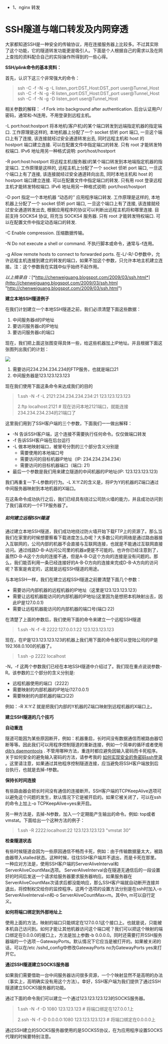 * 1、nginx 转发

# SSH隧道与端口转发及内网穿透

大家都知道SSH是一种安全的传输协议，用在连接服务器上比较多。不过其实除了这个功能，它的隧道转发功能更是吸引人。下面是个人根据自己的需求以及在网上查找的资料配合自己的实际操作所得到的一些心得。

**SSH/plink命令的基本资料：**

首先，认识下这三个非常强大的命令：

> ssh \-C \-f \-N \-g \-L listen\_port:DST\_Host:DST\_port user@Tunnel\_Host
> ssh \-C \-f \-N \-g \-R listen\_port:DST\_Host:DST\_port user@Tunnel\_Host
> ssh \-C \-f \-N \-g \-D listen\_port user@Tunnel\_Host

相关参数的解释：
\-f Fork into background after authentication.
后台认证用户/密码，通常和\-N连用，不用登录到远程主机。

\-L port:host:hostport
将本地机(客户机)的某个端口转发到远端指定机器的指定端口. 工作原理是这样的, 本地机器上分配了一个 socket 侦听 port 端口, 一旦这个端口上有了连接, 该连接就经过安全通道转发出去, 同时远程主机和 host 的 hostport 端口建立连接. 可以在配置文件中指定端口的转发. 只有 root 才能转发特权端口. IPv6 地址用另一种格式说明: port/host/hostport

\-R port:host:hostport
将远程主机(服务器)的某个端口转发到本地端指定机器的指定端口. 工作原理是这样的, 远程主机上分配了一个 socket 侦听 port 端口, 一旦这个端口上有了连接, 该连接就经过安全通道转向出去, 同时本地主机和 host 的 hostport 端口建立连接. 可以在配置文件中指定端口的转发. 只有用 root 登录远程主机才能转发特权端口. IPv6 地址用另一种格式说明: port/host/hostport

\-D port
指定一个本地机器 “动态的’’ 应用程序端口转发. 工作原理是这样的, 本地机器上分配了一个 socket 侦听 port 端口, 一旦这个端口上有了连接, 该连接就经过安全通道转发出去, 根据应用程序的协议可以判断出远程主机将和哪里连接. 目前支持 SOCKS4 协议, 将充当 SOCKS4 服务器. 只有 root 才能转发特权端口. 可以在配置文件中指定动态端口的转发.

\-C Enable compression.
压缩数据传输。

\-N Do not execute a shell or command.
不执行脚本或命令，通常与\-f连用。

\-g Allow remote hosts to connect to forwarded ports.
在\-L/\-R/\-D参数中，允许远程主机连接到建立的转发的端口，如果不加这个参数，只允许本地主机建立连接。注：这个参数我在实践中似乎始终不起作用。

*以上摘录自：*[*http://chenweiguang.blogspot.com/2009/03/ssh.html*](http://chenweiguang.blogspot.com/2009/03/ssh.html "http://chenweiguang.blogspot.com/2009/03/ssh.html")

**建立本地SSH隧道例子**

在我们计划建立一个本地SSH隧道之前，我们必须清楚下面这些数据：

1.  中间服务器d的IP地址
2.  要访问服务器c的IP地址
3.  要访问服务器c的端口

现在，我们把上面这张图变得具体一些，给这些机器加上IP地址。并且根据下面这张图列出我们的计划：

![](http://farm4.static.flickr.com/3530/3968539917_2d7a552df2.jpg)

1.  需要访问234.234.234.234的FTP服务，也就是端口21
2.  中间服务器是123.123.123.123

现在我们使用下面这条命令来达成我们的目的

> 1.ssh \-N \-f \-L 2121:234.234.234.234:21 123.123.123.123
>
> 2.ftp localhost:2121 # 现在访问本地2121端口，就能连接234.234.234.234的21端口了

这里我们用到了SSH客户端的三个参数，下面我们一一做出解释：

*   \-N 告诉SSH客户端，这个连接不需要执行任何命令。仅仅做端口转发
*   \-f 告诉SSH客户端在后台运行
*   \-L 做本地映射端口，被冒号分割的三个部分含义分别是
    *   需要使用的本地端口号
    *   需要访问的目标机器IP地址（IP: 234.234.234.234）
    *   需要访问的目标机器端口（端口: 21)
*   最后一个参数是我们用来建立隧道的中间机器的IP地址(IP: 123.123.123.123)

我们再重复一下\-L参数的行为。\-L X:Y:Z的含义是，将IP为Y的机器的Z端口通过中间服务器映射到本地机器的X端口。

在这条命令成功执行之后，我们已经具有绕过公司防火墙的能力，并且成功访问到了我们喜欢的一个FTP服务器了。

##### 如何建立远程SSH隧道

通过建立本地SSH隧道，我们成功地绕过防火墙开始下载FTP上的资源了。那么当我们在家里的时候想要察看下载进度怎么办呢？大多数公司的网络是通过路由器接入互联网的，公司内部的机器不会直接与互联网连接，也就是不能通过互联网直接访问。通过线路D\-B\-A访问公司里的机器a便是不可能的。也许你已经注意到了，虽然D\-B\-A这个方向的连接不通，但是A\-B\-D这个方向的连接是没有问题的。那么，我们能否利用一条已经连接好的A\-B\-D方向的连接来完成D\-B\-A方向的访问呢？答案是肯定的，这就是远程SSH隧道的用途。

与本地SSH一样，我们在建立远程SSH隧道之前要清楚下面几个参数：

*   需要访问内部机器的远程机器的IP地址（这里是123.123.123.123）
*   需要让远程机器能访问的内部机器的IP地址(这里因为是想把本机映射出去，因此IP是127.0.0.1)
*   需要让远程机器能访问的内部机器的端口号(端口:22)

在清楚了上面的参数后，我们使用下面的命令来建立一个远程SSH隧道

> 1.ssh \-N \-f \-R 2222:127.0.0.1:22 123.123.123.123

现在，在IP是123.123.123.123的机器上我们用下面的命令就可以登陆公司的IP是192.168.0.100的机器了。

> 1.ssh \-p 2222 localhost

\-N，\-f 这两个参数我们已经在本地SSH隧道中介绍过了。我们现在重点说说参数\-R。该参数的三个部分的含义分别是:

*   远程机器使用的端口（2222）
*   需要映射的内部机器的IP地址(127.0.0.1)
*   需要映射的内部机器的端口(22)

例如：\-R X:Y:Z 就是把我们内部的Y机器的Z端口映射到远程机器的X端口上。

**建立SSH隧道的几个技巧**

**自动重连**

隧道可能因为某些原因断开，例如：机器重启，长时间没有数据通信而被路由器切断等等。因此我们可以用程序控制隧道的重新连接，例如一个简单的循环或者使用 [djb’s daemontools](http://cr.yp.to/daemontools.html) . 不管用哪种方法，重连时都应避免因输入密码而卡死程序。关于如何安全的避免输入密码的方法，请参考我的 [如何实现安全的免密码ssh登录](http://blog.jianingy.com/node/73) 。这里请注意，如果通过其他程序控制隧道连接，应当避免将SSH客户端放到后台执行，也就是去掉\-f参数。

**保持长时间连接**

有些路由器会把长时间没有通信的连接断开。SSH客户端的TCPKeepAlive选项可以避免这个问题的发生，默认情况下它是被开启的。如果它被关闭了，可以在ssh的命令上加上\-o TCPKeepAlive=yes来开启。

另一种方法是，去掉\-N参数，加入一个定期能产生输出的命令。例如: top或者vmstat。下面给出一个这种方法的例子：

> 1.ssh \-R 2222:localhost:22 123.123.123.123 "vmstat 30"

**检查隧道状态**

有些时候隧道会因为一些原因通信不畅而卡死，例如：由于传输数据量太大，被路由器带入stalled状态。这种时候，往往SSH客户端并不退出，而是卡死在那里。一种应对方法是，使用SSH客户端的ServerAliveInterval和ServerAliveCountMax选项。 ServerAliveInterval会在隧道无通信后的一段设置好的时间后发送一个请求给服务器要求服务器响应。如果服务器在 ServerAliveCountMax次请求后都没能响应，那么SSH客户端就自动断开连接并退出，将控制权交给你的监控程序。这两个选项的设置方法分别是在ssh时加入\-o ServerAliveInterval=n和\-o ServerAliveCountMax=m。其中n, m可以自行定义。

**如何将端口绑定到外部地址上**

使用上面的方法，映射的端口只能绑定在127.0.0.1这个接口上。也就是说，只能被本机自己访问到。如何才能让其他机器访问这个端口呢？我们可以把这个映射的端口绑定在0.0.0.0的接口上，方法是加上参数\-b 0.0.0.0。同时还需要打开SSH服务器端的一个选项－GatewayPorts。默认情况下它应当是被打开的。如果被关闭的话，可以在/etc /sshd\_config中修改GatewayPorts no为GatewayPorts yes来打开它。

**通过SSH隧道建立SOCKS服务器**

如果我们需要借助一台中间服务器访问很多资源，一个个映射显然不是高明的办法（事实上，高明确实没有用这个方法）。幸好，SSH客户端为我们提供了通过SSH隧道建立SOCKS服务器的功能。

通过下面的命令我们可以建立一个通过123.123.123.123的SOCKS服务器。

> 1.ssh \-N \-f \-D 1080 123.123.123 # 将端口绑定在127.0.0.1上
>
> 2.ssh \-N \-f \-D 0.0.0.0:1080 123.123.123.123 # 将端口绑定在0.0.0.0上

通过SSH建立的SOCKS服务器使用的是SOCKS5协议，在为应用程序设置SOCKS代理的时候要特别注意。
